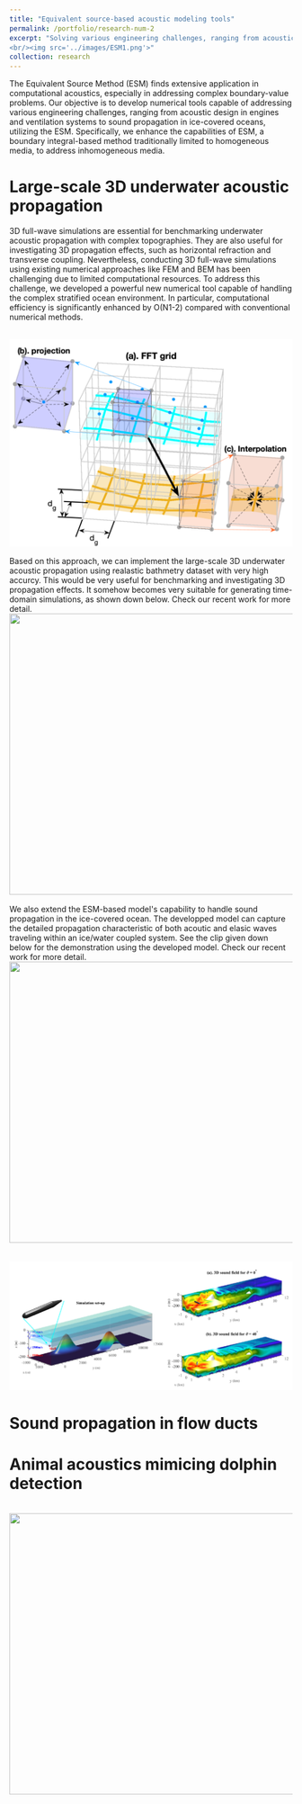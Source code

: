 ```yaml
---
title: "Equivalent source-based acoustic modeling tools"
permalink: /portfolio/research-num-2
excerpt: "Solving various engineering challenges, ranging from acoustic design in engines and ventilation systems to sound propagation in ice-covered oceans, using the powerful equivalent source method
<br/><img src='../images/ESM1.png'>"
collection: research
---
```


The Equivalent Source Method (ESM) finds extensive application in computational acoustics, especially in addressing complex boundary-value problems. Our objective is to develop numerical tools capable of addressing various engineering challenges, ranging from acoustic design in engines and ventilation systems to sound propagation in ice-covered oceans, utilizing the ESM. Specifically, we enhance the capabilities of ESM, a boundary integral-based method traditionally limited to homogeneous media, to address inhomogeneous media.

Large-scale 3D underwater acoustic propagation
======
3D full-wave simulations are essential for benchmarking underwater acoustic propagation with complex topographies. They are also useful for investigating 3D propagation effects, such as horizontal refraction and transverse coupling. Nevertheless, conducting 3D full-wave simulations using existing numerical approaches like FEM and BEM has been challenging due to limited computational resources. To address this challenge, we developed a powerful new numerical tool capable of handling the complex stratified ocean environment. In particular, computational efficiency is significantly enhanced by O(N1-2) compared with conventional numerical methods.

<br/><img src='../images/ESM2.png'>

Based on this approach, we can implement the large-scale 3D underwater acoustic propagation using realastic bathmetry dataset with very high accurcy. This would be very useful for benchmarking and investigating 3D propagation effects. It somehow becomes very suitable for generating time-domain simulations, as shown down below. Check our recent work for more detail.
<br/><img src='../images/ESM3.gif' width="1000" height="500">

We also extend the ESM-based model's capability to handle sound propagation in the ice-covered ocean. The developped model can capture the detailed propagation characteristic of both acoutic and elasic waves traveling within an ice/water coupled system. See the clip given down below for the demonstration using the developed model. Check our recent work for more detail.
<br/><img src='../images/ESM4.gif' width="1000" height="500">


<br/><img src='../images/ESM5.png'>

Sound propagation in flow ducts
======

Animal acoustics mimicing dolphin detection
======
<br/><img src='../images/ESM7.gif' width="1000" height="500">
